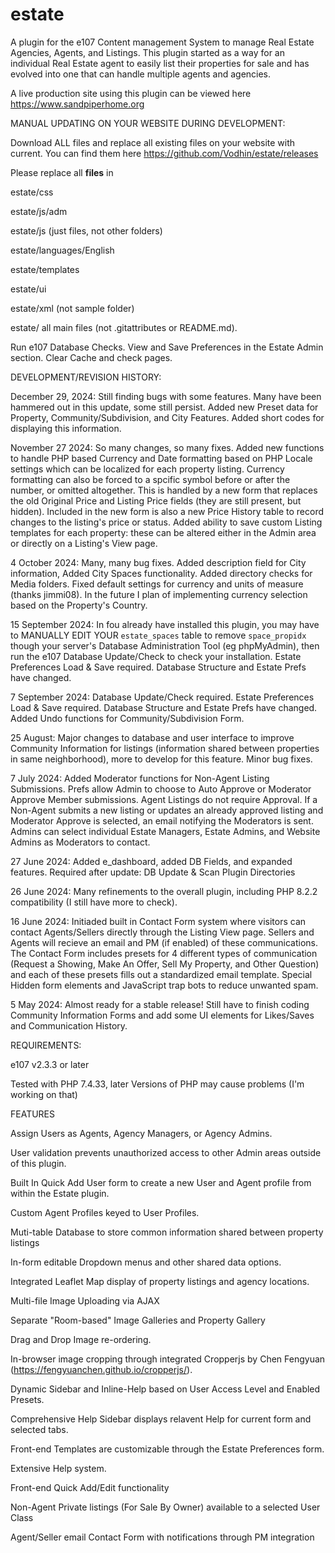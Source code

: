# estate
A plugin for the e107 Content management System to manage Real Estate Agencies, Agents, and Listings. This plugin started as a way for an individual Real Estate agent to easily list their properties for sale and has evolved into one that can handle multiple agents and agencies. 

A live production site using this plugin can be viewed here https://www.sandpiperhome.org



MANUAL UPDATING ON YOUR WEBSITE DURING DEVELOPMENT:

Download ALL files and replace all existing files on your website with current. You can find them here https://github.com/Vodhin/estate/releases


Please replace all **files** in 

estate/css

estate/js/adm

estate/js (just files, not other folders)

estate/languages/English

estate/templates

estate/ui

estate/xml (not sample folder)

estate/ all main files (not .gitattributes or README.md).


Run e107 Database Checks. 
View and Save Preferences in the Estate Admin section.
Clear Cache and check pages.


DEVELOPMENT/REVISION HISTORY:

December 29, 2024: Still finding bugs with some features. Many have been hammered out in this update, some still persist. Added new Preset data for Property, Community/Subdivision, and City Features. Added short codes for displaying this information. 

November 27 2024: So many changes, so many fixes. Added new functions to handle PHP based Currency and Date formatting based on PHP Locale settings which can be localized for each property listing. Currency formatting can also be forced to a spcific symbol before or after the number, or omitted altogether. This is handled by a new form that replaces the old Original Price and Listing Price fields (they are still present, but hidden). Included in the new form is also a new Price History table to record changes to the listing's price or status. Added ability to save custom Listing templates for each property: these can be altered either in the Admin area or directly on a Listing's View page.



4 October 2024: Many, many bug fixes. Added description field for City information, Added City Spaces functionality. Added directory checks for Media folders. Fixed default settings for currency and units of measure (thanks jimmi08). In the future I plan of implementing currency selection based on the Property's Country.

15 September 2024: In fou already have installed this plugin, you may have to MANUALLY EDIT YOUR `estate_spaces` table to remove `space_propidx` though your server's Database Administration Tool (eg phpMyAdmin), then run the e107 Database Update/Check to check your installation. Estate Preferences Load & Save required. Database Structure and Estate Prefs have changed.

7 September 2024: Database Update/Check required. Estate Preferences Load & Save required. Database Structure and Estate Prefs have changed. Added Undo functions for Community/Subdivision Form.

25 August: Major changes to database and user interface to improve Community Information for listings (information shared between properties in same neighborhood), more to develop for this feature. Minor bug fixes.

7 July 2024: Added Moderator functions for Non-Agent Listing Submissions. Prefs allow Admin to choose to Auto Approve or Moderator Approve Member submissions. Agent Listings do not require Approval. If a Non-Agent submits a new listing or updates an already approved listing and Moderator Approve is selected, an email notifying the Moderators is sent. Admins can select individual Estate Managers, Estate Admins, and Website Admins as Moderators to contact. 

27 June 2024: Added e_dashboard, added DB Fields, and expanded features. Required after update: DB Update & Scan Plugin Directories


26 June 2024: Many refinements to the overall plugin, including PHP 8.2.2 compatibility (I still have more to check).



16 June 2024: Initiaded built in Contact Form system where visitors can contact Agents/Sellers directly through the Listing View page. Sellers and Agents will recieve an email and PM (if enabled) of these communications. The Contact Form includes presets for 4 different types of communication (Request a Showing, Make An Offer, Sell My Property, and Other Question) and each of these presets fills out a standardized email template. Special Hidden form elements and JavaScript trap bots to reduce unwanted spam. 


5 May 2024: Almost ready for a stable release! Still have to finish coding Community Information Forms and add some UI elements for Likes/Saves and Communication History.  

REQUIREMENTS:

e107 v2.3.3 or later

Tested with PHP 7.4.33, later Versions of PHP may cause problems (I'm working on that)


FEATURES

Assign Users as Agents, Agency Managers, or Agency Admins.

User validation prevents unauthorized access to other Admin areas outside of this plugin.

Built In Quick Add User form to create a new User and Agent profile from within the Estate plugin.

Custom Agent Profiles keyed to User Profiles.

Muti-table Database to store common information shared between property listings

In-form editable Dropdown menus and other shared data options.

Integrated Leaflet Map display of property listings and agency locations.

Multi-file Image Uploading via AJAX

Separate "Room-based" Image Galleries and Property Gallery

Drag and Drop Image re-ordering.

In-browser image cropping through integrated Cropperjs by Chen Fengyuan (https://fengyuanchen.github.io/cropperjs/).

Dynamic Sidebar and Inline-Help based on User Access Level and Enabled Presets. 

Comprehensive Help Sidebar displays relavent Help for current form and selected tabs.

Front-end Templates are customizable through the Estate Preferences form.

Extensive Help system.

Front-end Quick Add/Edit functionality

Non-Agent Private listings (For Sale By Owner) available to a selected User Class

Agent/Seller email Contact Form with notifications through PM integration
